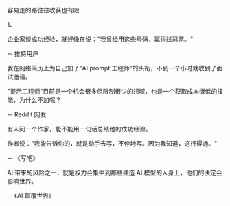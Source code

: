 容易走的路往往收获也有限

1、

企业家谈成功经验，就好像在说："我曾经用这些号码，赢得过彩票。"

-- 推特用户


我在网络简历上为自己加了"AI prompt 工程师"的头衔，不到一个小时就收到了面试邀请。

"提示工程师"目前是一个机会很多但限制很少的领域，也是一个获取成本很低的技能，为什么不加呢？

-- Reddit 网友


有人问一个作家，能不能用一句话总结他的成功经验。

作者说："我能告诉你的，就是动手去写，不停地写。因为我知道，这行得通。"

-- 《写吧》


AI 带来的风险之一，就是权力会集中到那些建造 AI 模型的人身上，他们的决定会影响世界。

-- 《AI 颠覆世界》